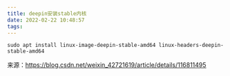 ```yaml
---
title: deepin安装stable内核
date: 2022-02-22 10:48:57
tags:
---
```


```shell
sudo apt install linux-image-deepin-stable-amd64 linux-headers-deepin-stable-amd64
```

来源：<https://blog.csdn.net/weixin_42721619/article/details/116811495>

